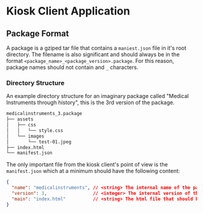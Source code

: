 # Kiosk Client Application

## Package Format

A package is a gziped tar file that contains a `maniest.json` file in it's root
directory. The filename is also significant and should always be in the format
`<package_name>_<package_version>.package`. For this reason, package names should
not contain and `_` characters.

### Directory Structure

An example directory structure for an imaginary package called "Medical Instruments 
through history", this is the 3rd version of the package.

```bash
medicalinstruments_3.package
├── assets
│   ├── css
│   │   └── style.css
│   └── images
│       └── test-01.jpeg
├── index.html
└── manifest.json
```

The only important file from the kiosk client's point of view is the `manifest.json`
which at a minimum should have the following content:

```json
{
  "name": "medicalinstruments", // <string> The internal name of the package no _ (used to delim version from name)
  "version": 3,                 // <integer> The internal version of the package
  "main": "index.html"          // <string> The html file that should be loaded
}
```
